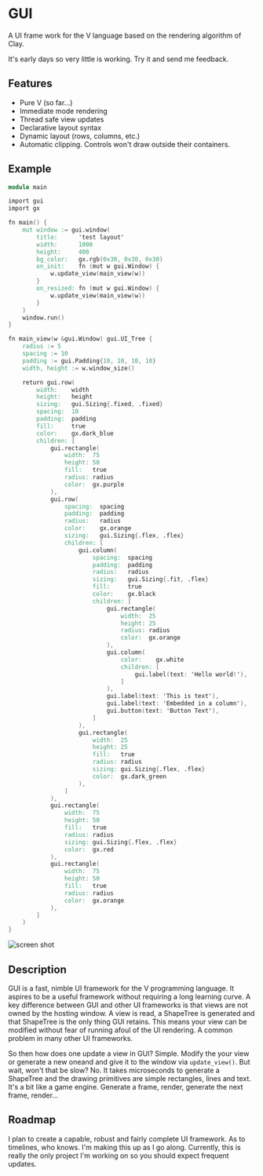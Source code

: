# GUI

A UI frame work for the V language based on the rendering algorithm of Clay.

It's early days so very little is working. Try it and send me feedback.

## Features

- Pure V (so far...)
- Immediate mode rendering
- Thread safe view updates
- Declarative layout syntax
- Dynamic layout (rows, columns, etc.)
- Automatic clipping. Controls won't draw outside their containers.

## Example
```v
module main

import gui
import gx

fn main() {
	mut window := gui.window(
		title:      'test layout'
		width:      1000
		height:     400
		bg_color:   gx.rgb(0x30, 0x30, 0x30)
		on_init:    fn (mut w gui.Window) {
			w.update_view(main_view(w))
		}
		on_resized: fn (mut w gui.Window) {
			w.update_view(main_view(w))
		}
	)
	window.run()
}

fn main_view(w &gui.Window) gui.UI_Tree {
	radius := 5
	spacing := 10
	padding := gui.Padding{10, 10, 10, 10}
	width, height := w.window_size()

	return gui.row(
		width:    width
		height:   height
		sizing:   gui.Sizing{.fixed, .fixed}
		spacing:  10
		padding:  padding
		fill:     true
		color:    gx.dark_blue
		children: [
			gui.rectangle(
				width:  75
				height: 50
				fill:   true
				radius: radius
				color:  gx.purple
			),
			gui.row(
				spacing:  spacing
				padding:  padding
				radius:   radius
				color:    gx.orange
				sizing:   gui.Sizing{.flex, .flex}
				children: [
					gui.column(
						spacing:  spacing
						padding:  padding
						radius:   radius
						sizing:   gui.Sizing{.fit, .flex}
						fill:     true
						color:    gx.black
						children: [
							gui.rectangle(
								width:  25
								height: 25
								radius: radius
								color:  gx.orange
							),
							gui.column(
								color:    gx.white
								children: [
									gui.label(text: 'Hello world!'),
								]
							),
							gui.label(text: 'This is text'),
							gui.label(text: 'Embedded in a column'),
							gui.button(text: 'Button Text'),
						]
					),
					gui.rectangle(
						width:  25
						height: 25
						fill:   true
						radius: radius
						sizing: gui.Sizing{.flex, .flex}
						color:  gx.dark_green
					),
				]
			),
			gui.rectangle(
				width:  75
				height: 50
				fill:   true
				radius: radius
				sizing: gui.Sizing{.flex, .flex}
				color:  gx.red
			),
			gui.rectangle(
				width:  75
				height: 50
				fill:   true
				radius: radius
				color:  gx.orange
			),
		]
	)
}
````
![screen shot](gui.png)

## Description

GUI is a fast, nimble UI framework for the V programming language. It aspires to be
a useful framework without requiring a long learning curve. A key difference between
GUI and other UI frameworks is that views are not owned by the hosting window. A view
is read, a ShapeTree is generated and that ShapeTree is the only thing GUI retains.
This means your view can be modified without fear of running afoul of the UI rendering.
A common problem in many other UI frameworks.

So then how does one update a view in GUI? Simple. Modify the your view or generate a
new oneand and give it to the window via `update_view()`. But wait, won't that be slow?
No. It takes microseconds to generate a ShapeTree and the drawing primitives are simple
rectangles, lines and text. It's a bit like a game engine. Generate a frame, render,
generate the next frame, render...

## Roadmap

I plan to create a capable, robust and fairly complete UI framework. As to timelines,
who knows. I'm making this up as I go along. Currently, this is really the only project
I'm working on so you should expect frequent updates.